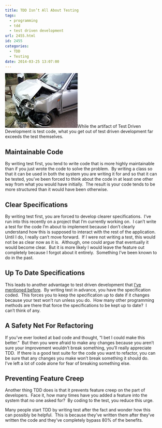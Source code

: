 ```yaml
---
title: TDD Isn’t All About Testing
tags:
  - programming
  - tdd
  - test driven development
url: 2455.html
id: 2455
categories:
  - TDD
  - Testing
date: 2014-03-25 13:07:00
---
```


![tran-land-045](/uploads/2014/03/tran-land-045.jpg "tran-land-045")While the artifact of Test Driven Development is test code, what you get out of test driven development far exceeds the test themselves. 

<!-- more -->

Maintainable Code
-----------------

By writing test first, you tend to write code that is more highly maintainable than if you just wrote the code to solve the problem.  By writing a class so that it can be used in both the system you are writing it for and so that it can be tested, you’ve been forced to think about the code in at least one other way from what you would have initially.  The result is your code tends to be more structured than it would have been otherwise.

Clear Specifications
--------------------

By writing test first, you are forced to develop clearer specifications.  I’ve run into this recently on a project that I’m currently working on.  I can’t write a test for the code I’m about to implement because I don’t clearly understand how this is supposed to interact with the rest of the application.  Until I do, I really can’t move forward.  If I were not writing a test, this would not be as clear now as it is.  Although, one could argue that eventually it would become clear.  But it is more likely I would leave the feature out completely because I forgot about it entirely.  Something I’ve been known to do in the past.

Up To Date Specifications
-------------------------

This leads to another advantage to test driven development that [I’ve mentioned before](/test-driven-specifications/).  By writing test in advance, you have the specification coded.  This forces you to keep the specification up to date if it changes because your test won’t run unless you do.  How many other programming methods are there that force the specifications to be kept up to date?  I can’t think of any.

A Safety Net For Refactoring
----------------------------

If you’ve ever looked at bad code and thought, “I bet I could make this better.”  But then you were afraid to make any changes because you aren’t sure your improvement wouldn’t break something, you’ll really appreciate TDD.  If there is a good test suite for the code you want to refactor, you can be sure that any changes you make won’t break something it should do.  I’ve left a lot of code alone for fear of breaking something else.

Preventing Feature Creep
------------------------

Another thing TDD does is that it prevents feature creep on the part of developers.  Face it, how many times have you added a feature into the system that no one asked for?  By coding to the test, you reduce this urge.

Many people start TDD by writing test after the fact and wonder how this can possibly be helpful.  This is because they’ve written them after they’ve written the code and they’ve completely bypass 80% of the benefits.
